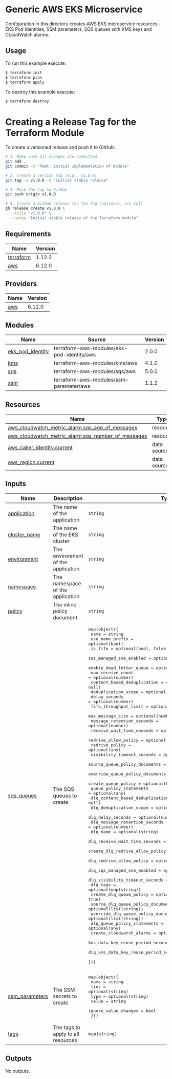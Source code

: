 # Generic AWS EKS Microservice

Configuration in this directory creates AWS EKS microservice resources - EKS Pod Identities, SSM parameters, SQS queues with KMS keys and CLoudWatch alarms.

## Usage

To run this example execute:

```bash
$ terraform init
$ terraform plan
$ terraform apply
```

To destroy this example execute:

```bash
$ terraform destroy
```

# Creating a Release Tag for the Terraform Module

To create a versioned release and push it to GitHub:

```bash
# 1. Make sure all changes are committed
git add .
git commit -m "feat: initial implementation of module"

# 2. Create a version tag (e.g., v1.0.0)
git tag -a v1.0.0 -m "Initial stable release"

# 3. Push the tag to GitHub
git push origin v1.0.0

# 4. Create a GitHub release for the tag (optional, via CLI)
gh release create v1.0.0 \
  --title "v1.0.0" \
  --notes "Initial stable release of the Terraform module"
```

<!-- BEGIN_TF_DOCS -->
## Requirements

| Name | Version |
|------|---------|
| <a name="requirement_terraform"></a> [terraform](#requirement\_terraform) | 1.12.2 |
| <a name="requirement_aws"></a> [aws](#requirement\_aws) | 6.12.0 |

## Providers

| Name | Version |
|------|---------|
| <a name="provider_aws"></a> [aws](#provider\_aws) | 6.12.0 |

## Modules

| Name | Source | Version |
|------|--------|---------|
| <a name="module_eks_pod_identity"></a> [eks\_pod\_identity](#module\_eks\_pod\_identity) | terraform-aws-modules/eks-pod-identity/aws | 2.0.0 |
| <a name="module_kms"></a> [kms](#module\_kms) | terraform-aws-modules/kms/aws | 4.1.0 |
| <a name="module_sqs"></a> [sqs](#module\_sqs) | terraform-aws-modules/sqs/aws | 5.0.0 |
| <a name="module_ssm"></a> [ssm](#module\_ssm) | terraform-aws-modules/ssm-parameter/aws | 1.1.2 |

## Resources

| Name | Type |
|------|------|
| [aws_cloudwatch_metric_alarm.sqs_age_of_messages](https://registry.terraform.io/providers/hashicorp/aws/6.12.0/docs/resources/cloudwatch_metric_alarm) | resource |
| [aws_cloudwatch_metric_alarm.sqs_number_of_messages](https://registry.terraform.io/providers/hashicorp/aws/6.12.0/docs/resources/cloudwatch_metric_alarm) | resource |
| [aws_caller_identity.current](https://registry.terraform.io/providers/hashicorp/aws/6.12.0/docs/data-sources/caller_identity) | data source |
| [aws_region.current](https://registry.terraform.io/providers/hashicorp/aws/6.12.0/docs/data-sources/region) | data source |

## Inputs

| Name | Description | Type | Default | Required |
|------|-------------|------|---------|:--------:|
| <a name="input_application"></a> [application](#input\_application) | The name of the application | `string` | n/a | yes |
| <a name="input_cluster_name"></a> [cluster\_name](#input\_cluster\_name) | The name of the EKS cluster | `string` | `""` | no |
| <a name="input_environment"></a> [environment](#input\_environment) | The environment of the application | `string` | n/a | yes |
| <a name="input_namespace"></a> [namespace](#input\_namespace) | The namespace of the application | `string` | n/a | yes |
| <a name="input_policy"></a> [policy](#input\_policy) | The inline policy document | `string` | `""` | no |
| <a name="input_sqs_queues"></a> [sqs\_queues](#input\_sqs\_queues) | The SQS queues to create | <pre>map(object({<br/>    name                                  = string<br/>    use_name_prefix                       = optional(bool)<br/>    is_fifo                               = optional(bool, false)<br/>    sqs_managed_sse_enabled               = optional(bool, true)<br/>    enable_dead_letter_queue              = optional(bool, false)<br/>    max_receive_count                     = optional(number)<br/>    content_based_deduplication           = optional(bool, null)<br/>    deduplication_scope                   = optional(bool, null)<br/>    delay_seconds                         = optional(number)<br/>    fifo_throughput_limit                 = optional(string)<br/>    max_message_size                      = optional(number)<br/>    message_retention_seconds             = optional(number)<br/>    receive_wait_time_seconds             = optional(number)<br/>    redrive_allow_policy                  = optional(any, {})<br/>    redrive_policy                        = optional(any)<br/>    visibility_timeout_seconds            = optional(number)<br/>    source_queue_policy_documents         = optional(list(string))<br/>    override_queue_policy_documents       = optional(list(string))<br/>    create_queue_policy                   = optional(bool, true)<br/>    queue_policy_statements               = optional(any)<br/>    dlq_content_based_deduplication       = optional(bool, null)<br/>    dlq_deduplication_scope               = optional(string)<br/>    dlq_delay_seconds                     = optional(number)<br/>    dlq_message_retention_seconds         = optional(number)<br/>    dlq_name                              = optional(string)<br/>    dlq_receive_wait_time_seconds         = optional(number)<br/>    create_dlq_redrive_allow_policy       = optional(bool, true)<br/>    dlq_redrive_allow_policy              = optional(any, {})<br/>    dlq_sqs_managed_sse_enabled           = optional(bool, true)<br/>    dlq_visibility_timeout_seconds        = optional(number)<br/>    dlq_tags                              = optional(map(string))<br/>    create_dlq_queue_policy               = optional(bool, true)<br/>    source_dlq_queue_policy_documents     = optional(list(string))<br/>    override_dlq_queue_policy_documents   = optional(list(string))<br/>    dlq_queue_policy_statements           = optional(any)<br/>    create_cloudwatch_alarms              = optional(bool, false)<br/>    kms_data_key_reuse_period_seconds     = optional(number, 86400)<br/>    dlq_kms_data_key_reuse_period_seconds = optional(number, 86400)<br/>  }))</pre> | `{}` | no |
| <a name="input_ssm_parameters"></a> [ssm\_parameters](#input\_ssm\_parameters) | The SSM secrets to create | <pre>map(object({<br/>    name                 = string<br/>    tier                 = optional(string)<br/>    type                 = optional(string)<br/>    value                = string<br/>    ignore_value_changes = bool<br/>  }))</pre> | `{}` | no |
| <a name="input_tags"></a> [tags](#input\_tags) | The tags to apply to all resources | `map(string)` | `{}` | no |

## Outputs

No outputs.
<!-- END_TF_DOCS -->
